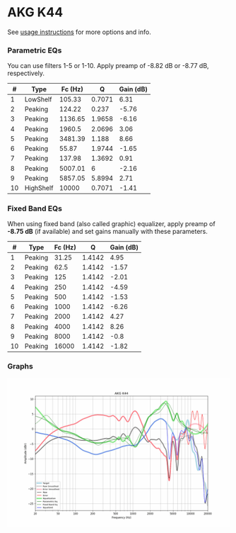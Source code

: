 # AKG K44
See [usage instructions](https://github.com/jaakkopasanen/AutoEq#usage) for more options and info.

### Parametric EQs
You can use filters 1-5 or 1-10. Apply preamp of -8.82 dB or -8.77 dB, respectively.

|   # | Type      |   Fc (Hz) |      Q |   Gain (dB) |
|-----|-----------|-----------|--------|-------------|
|   1 | LowShelf  |    105.33 | 0.7071 |        6.31 |
|   2 | Peaking   |    124.22 | 0.237  |       -5.76 |
|   3 | Peaking   |   1136.65 | 1.9658 |       -6.16 |
|   4 | Peaking   |   1960.5  | 2.0696 |        3.06 |
|   5 | Peaking   |   3481.39 | 1.188  |        8.66 |
|   6 | Peaking   |     55.87 | 1.9744 |       -1.65 |
|   7 | Peaking   |    137.98 | 1.3692 |        0.91 |
|   8 | Peaking   |   5007.01 | 6      |       -2.16 |
|   9 | Peaking   |   5857.05 | 5.8994 |        2.71 |
|  10 | HighShelf |  10000    | 0.7071 |       -1.41 |

### Fixed Band EQs
When using fixed band (also called graphic) equalizer, apply preamp of **-8.75 dB** (if available) and set gains manually with these parameters.

|   # | Type    |   Fc (Hz) |      Q |   Gain (dB) |
|-----|---------|-----------|--------|-------------|
|   1 | Peaking |     31.25 | 1.4142 |        4.95 |
|   2 | Peaking |     62.5  | 1.4142 |       -1.57 |
|   3 | Peaking |    125    | 1.4142 |       -2.01 |
|   4 | Peaking |    250    | 1.4142 |       -4.59 |
|   5 | Peaking |    500    | 1.4142 |       -1.53 |
|   6 | Peaking |   1000    | 1.4142 |       -6.26 |
|   7 | Peaking |   2000    | 1.4142 |        4.27 |
|   8 | Peaking |   4000    | 1.4142 |        8.26 |
|   9 | Peaking |   8000    | 1.4142 |       -0.8  |
|  10 | Peaking |  16000    | 1.4142 |       -1.82 |

### Graphs
![](./AKG%20K44.png)
